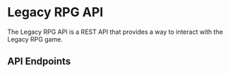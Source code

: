 # Legacy RPG API

The Legacy RPG API is a REST API that provides a way to interact with the Legacy RPG game.

## API Endpoints
